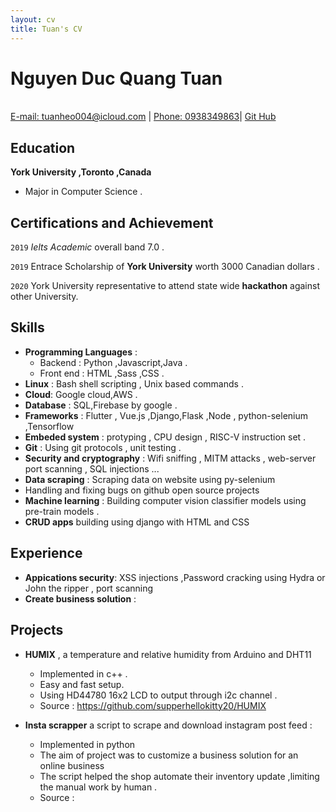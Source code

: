 ```yaml
--- 
layout: cv
title: Tuan's CV
---
```



# Nguyen Duc Quang Tuan 
<br> 
<div id="webaddress">
<a href="">E-mail: tuanheo004@icloud.com</a>
| <a href="">Phone: 0938349863</a>| 
<a href="https://github.com/supperhellokitty20">Git Hub</a>
</div>

## Education
  __York University ,Toronto ,Canada__   

- Major in Computer Science . 
 
## Certifications and Achievement 

`2019`
 *Ielts Academic*  overall band 7.0 .  

`2019` 
Entrace Scholarship of **York University** worth 3000 Canadian dollars .  

`2020`
York University representative to attend state wide **hackathon**  against other University.  


## Skills 
- __Programming Languages__ : 
    - Backend : Python ,Javascript,Java .
    - Front end : HTML ,Sass ,CSS  .
- __Linux__ : Bash shell scripting , Unix based commands .  
- __Cloud__: Google cloud,AWS .  
- __Database__ : SQL,Firebase by google .  
- __Frameworks__ : Flutter , Vue.js ,Django,Flask ,Node , python-selenium ,Tensorflow   
- __Embeded system__ : protyping , CPU design , RISC-V instruction set .  
- __Git__ : Using git protocols , unit testing .  
- __Security and cryptography__ : Wifi sniffing , MITM attacks , web-server port scanning , SQL injections ...   
- __Data scraping__ : Scraping data on website using py-selenium 
- Handling and fixing bugs on github open source projects  
- __Machine learning__ : Building computer vision  classifier models using pre-train models . 
- __CRUD apps__ building using django with HTML and CSS
## Experience 
- __Appications security__: XSS injections ,Password cracking using Hydra or John the ripper , port scanning  
- __Create business solution__ :  
## Projects 
- __HUMIX__ , a temperature and relative humidity from Arduino and DHT11  
    - Implemented in c++ . 
    - Easy and fast setup.  
    - Using HD44780 16x2 LCD to output through i2c channel .
    - Source : https://github.com/supperhellokitty20/HUMIX 

- __Insta scrapper__  a script to scrape and download instagram post feed : 
    - Implemented in python 
    - The aim of project was to customize a business solution for an online business 
    - The script helped the shop automate their inventory update ,limiting the manual work by human .  
    - Source : 

<!-- ### Footer

Last updated: May 2013 -->



